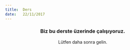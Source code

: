 ```yaml
---
title:  Ders
date:   22/11/2017
---
```


### <center>Biz bu derste üzerinde çalışıyoruz.</center>
<center>Lütfen daha sonra gelin.</center>